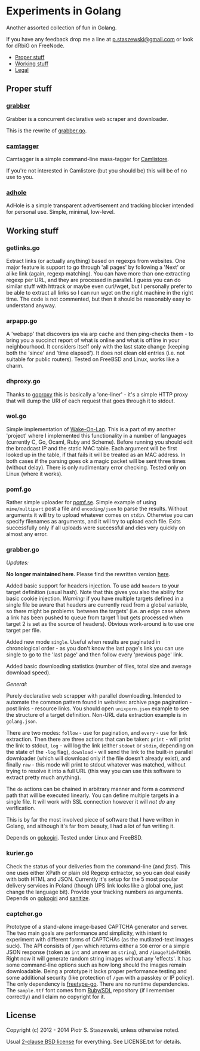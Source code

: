 # Experiments in Golang

Another assorted collection of fun in Golang.

If you have any feedback drop me a line at p.staszewski@gmail.com or look for 
dRbiG on FreeNode.

* [Proper stuff](#proper-stuff)
* [Working stuff](#working-stuff)
* [Legal](#license)

Proper stuff
------------

### [grabber](https://github.com/drbig/grabber)

Grabber is a concurrent declarative web scraper and downloader.

This is the rewrite of [grabber.go](#grabbergo).

### [camtagger](https://github.com/drbig/camtagger)

Camtagger is a simple command-line mass-tagger for 
[Camlistore](https://camlistore.org/).

If you're not interested in Camlistore (but you should be) this will be of no 
use to you.

### [adhole](https://github.com/drbig/adhole)

AdHole is a simple transparent advertisement and tracking blocker intended for 
personal use. Simple, minimal, low-level.

Working stuff
-------------

### getlinks.go

Extract links (or actually anything) based on regexps from websites. One major 
feature is support to go through 'all pages' by following a 'Next' or alike 
link (again, regexp matching). You can have more than one extracting regexp per 
URL, and they are processed in parallel. I guess you can do similar stuff with 
httrack or maybe even curl/wget, but I personally prefer to be able to extract 
all links so I can run wget on the right machine in the right time. The code is 
not commented, but then it should be reasonably easy to understand anyway.

### arpapp.go

A 'webapp' that discovers ips via arp cache and then ping-checks them - to 
bring you a succinct report of what is online and what is offline in your 
neighbourhood. It considers itself only with the last state change (keeping 
both the 'since' and 'time elapsed'). It does not clean old entries (i.e. not 
suitable for public routers). Tested on FreeBSD and Linux, works like a charm.

### dhproxy.go

Thanks to [goproxy](https://github.com/elazarl/goproxy) this is basically a 
'one-liner' - it's a simple HTTP proxy that will dump the URI of each request 
that goes through it to stdout.

### wol.go

Simple implementation of 
[Wake-On-Lan](http://en.wikipedia.org/wiki/Wake-on-LAN). This is a part of my 
another 'project' where I implemented this functionality in a number of 
languages (currently C, Go, Ocaml, Ruby and Scheme). Before running you should 
edit the broadcast IP and the static MAC table. Each argument will be first 
looked up in the table, if that fails it will be treated as an MAC address. In 
both cases if the parsing goes ok a magic packet will be sent three times 
(without delay). There is only rudimentary error checking. Tested only on Linux 
(where it works).

### pomf.go

Rather simple uploader for [pomf.se](http://pomf.se). Simple example of using 
`mime/multipart` post a file and `encoding/json` to parse the results. Without 
arguments it will try to upload whatever comes on `stdin`. Otherwise you can 
specify filenames as arguments, and it will try to upload each file. Exits 
successfully only if all uploads were successful and dies very quickly on 
almost any error.

### grabber.go

*Updates:*

**No longer maintained here**. Please find the rewritten version 
[here](https://github.com/drbig/grabber).

Added basic support for headers injection. To use add `headers` to your 
target definition (usual hash). Note that this gives you also the ability 
for basic cookie injection. *Warning:* if you have multiple targets defined 
in a single file be aware that headers are currently read from a global 
variable, so there might be problems 'between the targets' (i.e. an edge 
case where a link has been pushed to queue from target 1 but gets processed 
when target 2 is set as the source of headers). Obvious work-around is to 
use one target per file.

Added new mode `single`. Useful when results are paginated in chronological 
order - as you don't know the last page's link you can use single to go to 
the 'last page' and then follow every 'previous page' link.

Added basic downloading statistics (number of files, total size and average 
download speed).

*General:*

Purely declarative web scrapper with parallel downloading. Intended to automate 
the common pattern found in websites: archive page pagination - post links - 
resource links. You should open `unixporn.json` example to see the structure of 
a target definition. Non-URL data extraction example is in `golang.json`.

There are two modes: `follow` - use for pagination, and `every` - use for link 
extraction. Then there are three actions that can be taken: `print` - will 
print the link to stdout, `log` - will log the link (either `stdout` or 
`stdin`, depending on the state of the `-log` flag), `download` - will send 
the link to the built-in parallel downloader (which will download only if the 
file doesn't already exist), and finally `raw` - this mode will print to stdout 
whatever was matched, without trying to resolve it into a full URL (this way 
you can use this software to extract pretty much anything).

The `do` actions can be chained in arbitrary manner and form a *command* path 
that will be executed linearly. You can define multiple targets in a single 
file. It will work with SSL connection however it will *not do* any 
verification.

This is by far the most involved piece of software that I have written in 
Golang, and although it's far from beauty, I had a lot of fun writing it.

Depends on [gokogiri](https://github.com/moovweb/gokogiri). Tested under Linux 
and FreeBSD.

### kurier.go

Check the status of your deliveries from the command-line (and *fast*). This 
one uses either XPath or plain old Regexp extractor, so you can deal easily 
with both HTML and JSON. Currently it's setup for the 5 most popular delivery
services in Poland (though UPS link looks like a global one, just change the
language bit). Provide your tracking numbers as arguments. Depends on 
[gokogiri](https://github.com/moovweb/gokogiri) and 
[sanitize](https://github.com/kennygrant/sanitize).

### captcher.go

Prototype of a stand-alone image-based CAPTCHA generator and server. The two 
main goals are performance and simplicity, with intent to experiment with 
different forms of CAPTCHAs (as the mutilated-text images suck). The API 
consists of `/gen` which returns either a `500` error or a simple JSON 
response (`t`oken as `int` and `a`nswer as `string`), and `/image?id=TOKEN`. 
Right now it will generate random string images without any 'effects'. 
It has some command-line options such as how long should the images remain 
downloadable. Being a prototype it lacks proper performance testing and some 
additional security (like protection of `/gen` with a passkey or IP policy).
The only dependency is [freetype-go](https://code.google.com/p/freetype-go/). 
There are no runtime dependencies. The `sample.ttf` font comes from 
[Ruby/SDL](https://github.com/ohai/rubysdl) repository (if I remember 
correctly) and I claim no copyright for it.

License
-------

Copyright (c) 2012 - 2014 Piotr S. Staszewski, unless otherwise noted.

Usual [2-clause BSD license](http://opensource.org/licenses/BSD-2-Clause) for 
everything. See LICENSE.txt for details.
